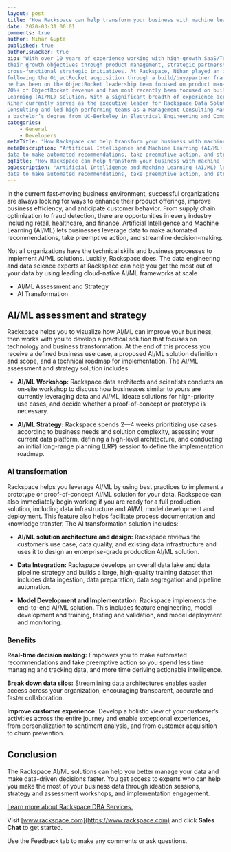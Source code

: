 ```yaml
---
layout: post
title: "How Rackspace can help transform your business with machine learning and artificial intelligence"
date: 2020-03-31 00:01
comments: true
author: Nihar Gupta
published: true
authorIsRacker: true
bio: "With over 10 years of experience working with high-growth SaaS/Tech companies, Nihar has helped companies achieve
their growth objectives through product management, strategic partnerships, corporate development efforts, and executing
cross-functional strategic initiatives. At Rackspace, Nihar played an integral role in crafting the company's database strategy
following the ObjectRocket acquisition through a build/buy/partner framework for approaching new database markets.  Since then,
he has been on the ObjectRocket leadership team focused on product management and executing critical partnerships that underpin
70%+ of ObjectRocket revenue and has most recently been focused on building out Rackspace's Artificial Intelligence and Machine
Learning (AI/ML) solution. With a significant breadth of experience across strategy, finance, product, sales and marketing,
Nihar currently serves as the executive leader for Rackspace Data Solutions. Prior to Rackspace, Nihar spent 4 years at Deloitte
Consulting and led high performing teams as a Management Consulting Manager.  Nihar has an MBA of University of Texas-Austin and
a bachelor’s degree from UC-Berkeley in Electrical Engineering and Computer Science."
categories:
    - General
    - Developers
metaTitle: "How Rackspace can help transform your business with machine learning and artificial intelligence"
metaDescription: "Artificial Intelligence and Machine Learning (AI/ML) lets businesses leverage
data to make automated recommendations, take preemptive action, and streamline decision-making."
ogTitle: "How Rackspace can help transform your business with machine learning and artificial intelligence"
ogDescription: "Artificial Intelligence and Machine Learning (AI/ML) lets businesses leverage
data to make automated recommendations, take preemptive action, and streamline decision-making."
---
```


In the current fast-moving business environment, successful organizations are always looking for ways to enhance their product offerings,
improve business efficiency, and anticipate customer behavior. From supply chain optimization to fraud detection, there are opportunities
in every industry including retail, healthcare, and finance. Artificial Intelligence and Machine Learning (AI/ML) lets businesses leverage
data to make automated recommendations, take preemptive action, and streamline decision-making.

<!-- more -->

Not all organizations have the technical skills and business processes to implement AI/ML solutions. Luckily,
Rackspace does. The data engineering and data science experts at Rackspace can help you get the most out of your
data by using leading cloud-native AI/ML frameworks at scale

- AI/ML Assessment and Strategy
- AI Transformation


## AI/ML assessment and strategy

Rackspace helps you to visualize how AI/ML can improve your business, then works with you to develop a practical
solution that focuses on technology and business transformation. At the end of this process you receive a defined
business use case, a proposed AI/ML solution definition and scope, and a technical roadmap for implementation.
The AI/ML assessment and strategy solution includes:

- **AI/ML Workshop:** Rackspace data architects and scientists conducts an on-site workshop to discuss how businesses similar
to yours are currently leveraging data and AI/ML, ideate solutions for high-priority use cases, and decide whether a
proof-of-concept or prototype is necessary.

- **AI/ML Strategy:** Rackspace spends 2&mdash;4 weeks prioritizing use cases according to business needs and solution
complexity, assessing your current data platform, defining a high-level architecture, and conducting an initial long-range
planning (LRP) session to define the implementation roadmap.


### AI transformation

Rackspace helps you leverage AI/ML by using best practices to implement a prototype or proof-of-concept AI/ML solution
for your data. Rackspace can also immediately begin working if you are ready for a full production solution, including
data infrastructure and AI/ML model development and deployment. This feature also helps facilitate process documentation
and knowledge transfer. The AI transformation solution includes:

- **AI/ML solution architecture and design:** Rackspace reviews the customer’s use case, data quality, and existing data
infrastructure and uses it to design an enterprise-grade production AI/ML solution.

- **Data Integration:** Rackspace develops an overall data lake and data pipeline strategy and builds a large,
high-quality training dataset that includes data ingestion, data preparation, data segregation and pipeline automation.

- **Model Development and Implementation:** Rackspace implements the end-to-end AI/ML solution. This includes feature engineering,
 model development and training, testing and validation, and model deployment and monitoring.


### Benefits

**Real-time decision making:** Empowers you to make automated recommendations and take preemptive action so you spend less time managing and tracking data, and more time deriving actionable intelligence.

**Break down data silos:** Streamlining data architectures enables easier access across your organization, encouraging transparent, accurate and faster collaboration.

**Improve customer experience:** Develop a holistic view of your customer’s activities across the entire journey and enable exceptional experiences, from personalization to sentiment analysis, and from customer acquisition to churn prevention.



## Conclusion

The Rackspace AI/ML solutions can help you better manage your data and make data-driven decisions faster.
You get access to experts who can help you make the most of your business data through ideation sessions,
strategy and assessment workshops, and implementation engagement.


<a class="cta blue" id="cta" href="https://www.rackspace.com/data/dba-services">Learn more about Rackspace DBA Services.</a>

Visit [www.rackspace.com](https://www.rackspace.com) and click **Sales Chat**
to get started.

Use the Feedback tab to make any comments or ask questions.

